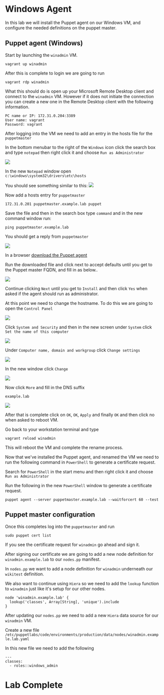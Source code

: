 # Windows Agent 
In this lab we will install the Puppet agent on our Windows VM, and configure the needed definitions on the puppet master.

## Puppet agent (Windows)

Start by launching the `winadmin` VM. 
```
vagrant up winadmin 
```

After this is complete to login we are going to run 
```
vagrant rdp winadmin 
```

What this should do is open up your Microsoft Remote Desktop client and connect to the `winadmin` VM.  However if it does not initiate the connection you can create a new one in the Remote Desktop client with the following information. 
```
PC name or IP: 172.31.0.204:3389 
User name: vagrant 
Password: vagrant 
```


After logging into the VM we need to add an entry in the hosts file for the `puppetmaster` 

In the bottom menubar to the right of the `Windows` icon click the search box and type `notepad` then right click it and choose `Run as Administrator`

![](index/EE906AE7-5DA9-4034-B885-0AAE586D0002.png)


In the new `Notepad` window open  
`c:\windows\system32\drivers\etc\hosts`

You should see something similar to this: 
![](index/E6E2BEEB-F8CC-4270-BF43-270318F5F55A.png)

Now add a hosts entry for `puppetmaster`

```
172.31.0.201 puppetmaster.example.lab puppet
```

Save the file and then in the search box type `command` and in the new command window run:
```
ping puppetmaster.example.lab 
```

You should get a reply from `puppetmaster`

![](index/2A718428-A73F-4C84-A152-9599A1295555.png)

In a browser [download the Puppet agent](https://downloads.puppetlabs.com/windows/puppet5/puppet-agent-x64-latest.msi)

Run the downloaded file and click next to accept defaults until you get to the Puppet master FQDN, and fill in as below..


![](index/F2031ABD-3C9C-40E0-9710-B5578533BD2A.png)

Continue clicking `Next` until you get to `Install` and then click `Yes` when asked if the agent should run as administrator. 

At this point we need to change the hostname. To do this we are going to open the `Control Panel`

![](index/8B7265C9-5053-4D38-BE1F-5237EA69BE2F.png)

Click `System and Security` and then in the new screen under `System` click `Set the name of this computer`

![](index/B6F3A2CA-4680-497A-83DF-7DEF0A6BAE64.png)

Under `Computer name, domain and workgroup` click `Change settings`

![](index/5664199C-2917-4B81-8AD5-B121427551CA.png)

In the new window click `Change` 

![](index/799F1D41-6957-4049-ADCD-F5982925DF16.png)

Now click `More` and fill in the DNS suffix 
```
example.lab 
```

![](index/DF5AD6FF-4836-4BC8-B40B-D0325D72E643.png)

After that is complete click on `OK`, `OK`, `Apply` and finally `OK` and then click no when asked to reboot VM. 

Go back to your workstation terminal and type 
```
vagrant reload winadmin
```

This will reboot the VM and complete the rename process. 

Now that we've installed the Puppet agent, and renamed the VM we need to run the following command in `PowerShell` to generate a certificate request. 

Search for `PowerShell` in the start menu and then right click it and choose `Run as Administrator`

Run the following in the new `PowerShell` window to generate a certificate request.

```
puppet agent --server puppetmaster.example.lab --waitforcert 60 --test
```


## Puppet master configuration

Once this completes log into the `puppetmaster` and run
```
sudo puppet cert list 
```

If you see the certificate request for `winadmin` go ahead and sign it.

After signing our certificate we are going to add a new node definition for `winadmin.example.lab` to our `nodes.pp` manifest. 


In `nodes.pp` we want to add a node definition for `winadmin` underneath our `wikitest` definition.  

We also want to continue using `Hiera` so we need to add the `lookup` function to `winadmin` just like it's setup for our other nodes. 
```
node 'winadmin.example.lab' {
  lookup('classes', Array[String], 'unique').include
}
```

After updating our `nodes.pp` we need to add a new `Hiera` data source for our `winadmin` VM. 

Create a new file  `/etc/puppetlabs/code/environments/production/data/nodes/winadmin.example.lab.yaml` 

In this new file we need to add the following 
```
---
classes: 
  - roles::windows_admin 
```

# Lab Complete